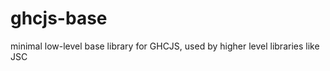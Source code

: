 ghcjs-base
==========

minimal low-level base library for GHCJS, used by higher level libraries like JSC